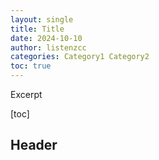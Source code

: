 ```yaml
---
layout: single
title: Title
date: 2024-10-10
author: listenzcc
categories: Category1 Category2
toc: true
---
```


Excerpt

[toc]

## Header
